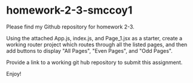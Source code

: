# homework-2-3-smccoy1

Please find my Github repository for homework 2-3.

Using the attached App.js, index.js, and Page_1.jsx as a starter, create a working router project which routes through all the listed pages, and then add buttons to display "All Pages", "Even Pages", and "Odd Pages".

Provide a link to a working git hub repository to submit this assignment. 

Enjoy!
